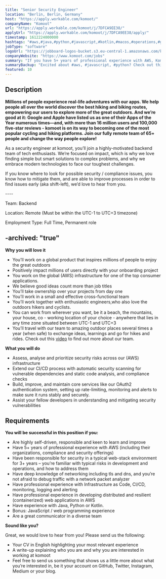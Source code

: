 ```yaml
---
title: "Senior Security Engineer"
location: "Berlin, Berlin, Germany"
host: "https://apply.workable.com/komoot/"
companyName: "Komoot"
url: "https://apply.workable.com/komoot/j/7DFCA9EE38/"
applyUrl: "https://apply.workable.com/komoot/j/7DFCA9EE38/apply/"
timestamp: 1612224000000
hashtags: "#aws,#java,#python,#javascript,#kotlin,#macos,#operations,#git,#analysis,#monitoring"
jobType: "software"
logoUrl: "https://jobboard-logos-bucket.s3.eu-central-1.amazonaws.com/komoot"
companyWebsite: "https://www.komoot.com/jobs"
summary: "If you have 5+ years of professional experience with AWS, Komoot has a job opening for a Senior Security Engineer"
summaryBackup: "Excited about #aws, #javascript, #python? Check out this job post!"
featured: 10
---
```


## Description

**Millions of people experience real-life adventures with our apps. We help people all over the world discover the best hiking and biking routes, empowering our users to explore more of the great outdoors. And we’re good at it: Google and Apple have listed us as one of their Apps of the Year numerous times—and, with more than 16 million users and 100,000 five-star reviews - komoot is on its way to becoming one of the most popular cycling and hiking platforms. Join our fully remote team of 65+ people and change the way people explore!**

As a security engineer at komoot, you’ll join a highly-motivated backend team of tech enthusiasts. We’re focused on impact, which is why we love finding simple but smart solutions to complex problems, and why we embrace modern technologies to face our toughest challenges.

If you know where to look for possible security / compliance issues, you know how to mitigate them, and are able to improve processes in order to find issues early (aka shift-left), we’d love to hear from you.

\----

Team: Backend

Location: Remote (Must be within the UTC-1 to UTC+3 timezone)

Employment Type: Full Time, Permanent role

\-archived: "true"
---

**Why you will love it**

*   You’ll work on a global product that inspires millions of people to enjoy the great outdoors
*   Positively impact millions of users directly with your onboarding project
*   You work on the global (AWS) infrastructure for one of the top consumer applications.
*   We believe good ideas count more than job titles
*   You’ll take ownership over your projects from day one
*   You’ll work in a small and effective cross-functional team
*   You’ll work together with enthusiastic engineers,who also love the outdoors hikers and cyclists.
*   You can work from wherever you want, be it a beach, the mountains, your house, co - working location of your choice - anywhere that lies in any time zone situated between UTC-1 and UTC+3
*   You’ll travel with our team to amazing outdoor places several times a year (when safe) to exchange ideas, learnings and go for hikes and rides. Check out this [video](https://www.youtube.com/watch?v=wH8CqBii1Yg&feature=youtu.be) to find out more about our team.

**What you will do**

*   Assess, analyse and prioritize security risks across our (AWS) infrastructure
*   Extend our CI/CD process with automatic security scanning for vulnerable dependencies and static code analysis, and compliance checks
*   Build, improve, and maintain core services like our OAuth2 authentication system, setting up rate-limiting, monitoring and alerts to make sure it runs stably and securely.
*   Assist your fellow developers in understanding and mitigating security vulnerabilities

## Requirements

**You will be successful in this position if you:**

*   Are highly self-driven, responsible and keen to learn and improve
*   Have 5+ years of professional experience with AWS (including their organizations, compliance and security offerings)
*   Have been responsible for security in a typical web-stack environment for 3+ years – you’re familiar with typical risks in development and operations, and how to address them
*   Have deep knowledge of networking including tls and dns, and you’re not afraid to debug traffic with a network packet analyzer
*   Have professional experience with Infrastructure as Code, CI/CD, monitoring, logging and alerting
*   Have professional experience in developing distributed and resilient (containerized) web applications in AWS
*   Have experience with Java, Python or Kotlin.
*   Bonus: JavaScript / web programming experience
*   Are a great communicator in a diverse team

**Sound like you?**

Great, we would love to hear from you! Please send us the following:

*   Your CV in English highlighting your most relevant experience
*   A write-up explaining who you are and why you are interested in working at komoot
*   Feel free to send us something that shows us a little more about what you’re interested in, be it your account on GitHub, Twitter, Instagram, Medium or your blog.
